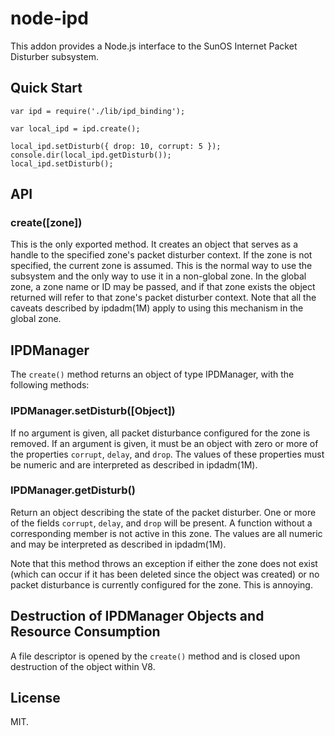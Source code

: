 # node-ipd

This addon provides a Node.js interface to the SunOS Internet Packet
Disturber subsystem.

## Quick Start

	var ipd = require('./lib/ipd_binding');

	var local_ipd = ipd.create();

	local_ipd.setDisturb({ drop: 10, corrupt: 5 });
	console.dir(local_ipd.getDisturb());
	local_ipd.setDisturb();

## API

### create([zone])

This is the only exported method.  It creates an object that serves as a
handle to the specified zone's packet disturber context.  If the zone is not
specified, the current zone is assumed.  This is the normal way to use the
subsystem and the only way to use it in a non-global zone.  In the global
zone, a zone name or ID may be passed, and if that zone exists the object
returned will refer to that zone's packet disturber context.  Note that all
the caveats described by ipdadm(1M) apply to using this mechanism in the
global zone.

## IPDManager

The `create()` method returns an object of type IPDManager, with the
following methods:

### IPDManager.setDisturb([Object])

If no argument is given, all packet disturbance configured for the zone is
removed.  If an argument is given, it must be an object with zero or more of
the properties `corrupt`, `delay`, and `drop`.  The values of these
properties must be numeric and are interpreted as described in ipdadm(1M).

### IPDManager.getDisturb()

Return an object describing the state of the packet disturber.  One or more
of the fields `corrupt`, `delay`, and `drop` will be present.  A function
without a corresponding member is not active in this zone.  The values are
all numeric and may be interpreted as described in ipdadm(1M).

Note that this method throws an exception if either the zone does not exist
(which can occur if it has been deleted since the object was created) or no
packet disturbance is currently configured for the zone.  This is annoying.

## Destruction of IPDManager Objects and Resource Consumption

A file descriptor is opened by the `create()` method and is closed upon
destruction of the object within V8.

## License

MIT.
